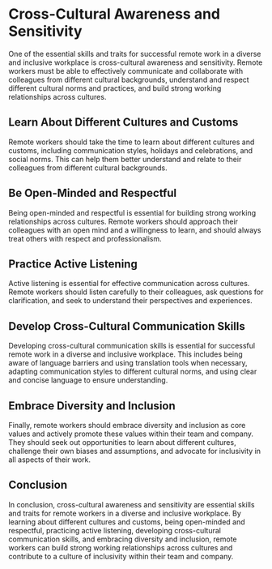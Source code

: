 # Cross-Cultural Awareness and Sensitivity

One of the essential skills and traits for successful remote work in a diverse and inclusive workplace is cross-cultural awareness and sensitivity. Remote workers must be able to effectively communicate and collaborate with colleagues from different cultural backgrounds, understand and respect different cultural norms and practices, and build strong working relationships across cultures.

Learn About Different Cultures and Customs
------------------------------------------

Remote workers should take the time to learn about different cultures and customs, including communication styles, holidays and celebrations, and social norms. This can help them better understand and relate to their colleagues from different cultural backgrounds.

Be Open-Minded and Respectful
-----------------------------

Being open-minded and respectful is essential for building strong working relationships across cultures. Remote workers should approach their colleagues with an open mind and a willingness to learn, and should always treat others with respect and professionalism.

Practice Active Listening
-------------------------

Active listening is essential for effective communication across cultures. Remote workers should listen carefully to their colleagues, ask questions for clarification, and seek to understand their perspectives and experiences.

Develop Cross-Cultural Communication Skills
-------------------------------------------

Developing cross-cultural communication skills is essential for successful remote work in a diverse and inclusive workplace. This includes being aware of language barriers and using translation tools when necessary, adapting communication styles to different cultural norms, and using clear and concise language to ensure understanding.

Embrace Diversity and Inclusion
-------------------------------

Finally, remote workers should embrace diversity and inclusion as core values and actively promote these values within their team and company. They should seek out opportunities to learn about different cultures, challenge their own biases and assumptions, and advocate for inclusivity in all aspects of their work.

Conclusion
----------

In conclusion, cross-cultural awareness and sensitivity are essential skills and traits for remote workers in a diverse and inclusive workplace. By learning about different cultures and customs, being open-minded and respectful, practicing active listening, developing cross-cultural communication skills, and embracing diversity and inclusion, remote workers can build strong working relationships across cultures and contribute to a culture of inclusivity within their team and company.
